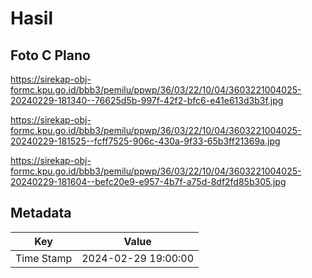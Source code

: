 # Hasil

## Foto C Plano

https://sirekap-obj-formc.kpu.go.id/bbb3/pemilu/ppwp/36/03/22/10/04/3603221004025-20240229-181340--76625d5b-997f-42f2-bfc6-e41e613d3b3f.jpg

https://sirekap-obj-formc.kpu.go.id/bbb3/pemilu/ppwp/36/03/22/10/04/3603221004025-20240229-181525--fcff7525-906c-430a-9f33-65b3ff21369a.jpg

https://sirekap-obj-formc.kpu.go.id/bbb3/pemilu/ppwp/36/03/22/10/04/3603221004025-20240229-181604--befc20e9-e957-4b7f-a75d-8df2fd85b305.jpg


## Metadata

| Key        | Value               |
| ---------- | ------------------- |
| Time Stamp | 2024-02-29 19:00:00 |



